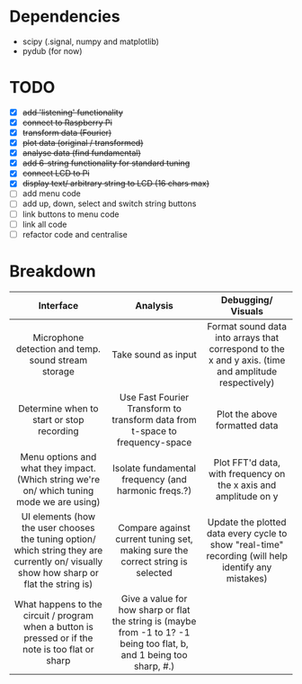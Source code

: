 # **Dependencies**
- scipy (.signal, numpy and matplotlib)
- pydub (for now)

# **TODO**
- [x] ~~add 'listening' functionality~~ 
- [x] ~~connect to Raspberry Pi~~
- [x] ~~transform data (Fourier)~~
- [x] ~~plot data (original / transformed)~~
- [x] ~~analyse data (find fundamental)~~
- [x] ~~add 6-string functionality for standard tuning~~
- [x] ~~connect LCD to Pi~~
- [x] ~~display text/ arbitrary string to LCD (16 chars max)~~
- [ ] add menu code
- [ ] add up, down, select and switch string buttons
- [ ] link buttons to menu code
- [ ] link all code
- [ ] refactor code and centralise

# **Breakdown**

| Interface | Analysis | Debugging/ Visuals |
|:----------------------------------------------------------------------------------------------------------------------------------------:	|:-----------------------------------------------------------------------------------------------------------------------:	|:----------------------------------------------------------------------------------------------------:	|
| Microphone detection and temp. sound stream storage 	| Take sound as input 	| Format sound data into arrays that correspond to the x and y axis. (time and amplitude respectively) 	|
| Determine when to start or stop recording 	| Use Fast Fourier Transform to transform data from t-space to frequency-space 	| Plot the above formatted  data 	|
| Menu options and what they impact. (Which string we're on/ which tuning mode we are using) 	| Isolate fundamental frequency (and harmonic freqs.?) 	| Plot FFT'd data, with frequency on the x axis and amplitude on y 	|
| UI elements (how the user chooses  the tuning option/ which string they are currently on/ visually show how sharp or flat the string is) 	| Compare against current tuning set, making sure the correct string is selected 	| Update the plotted data every cycle to show "real-time" recording (will help identify any mistakes) 	|
| What happens to the circuit / program when a button is pressed or if the note is too flat or sharp 	| Give a value for how sharp or  flat the string is (maybe from -1 to 1? -1 being too flat, b, and 1 being too sharp, #.) 	|  	|
